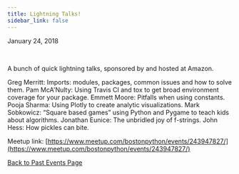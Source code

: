 ```yaml
---
title: Lightning Talks!
sidebar_link: false
---
```


January 24, 2018


   

A bunch of quick lightning talks, sponsored by and hosted at Amazon.

Greg Merritt: Imports: modules, packages, common issues and how to solve them.
Pam McA'Nulty: Using Travis CI and tox to get broad environment coverage for your package.
Emmett Moore: Pitfalls when using constants.
Pooja Sharma: Using Plotly to create analytic visualizations.
Mark Sobkowicz: “Square based games” using Python and Pygame to teach kids about algorithms.
Jonathan Eunice: The unbridled joy of f-strings.
John Hess: How pickles can bite.


Meetup link: [https://www.meetup.com/bostonpython/events/243947827/](https://www.meetup.com/bostonpython/events/243947827/)

[Back to Past Events Page](index.md)